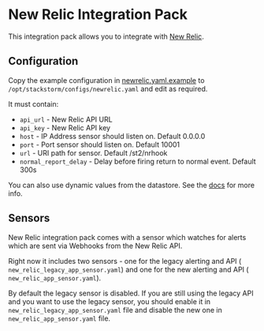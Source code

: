 # New Relic Integration Pack

This integration pack allows you to integrate with
[New Relic](http://newrelic.com/).

## Configuration

Copy the example configuration in [newrelic.yaml.example](./newrelic.yaml.example)
to `/opt/stackstorm/configs/newrelic.yaml` and edit as required.

It must contain:

* ``api_url`` - New Relic API URL
* ``api_key`` - New Relic API key
* ``host`` - IP Address sensor should listen on. Default 0.0.0.0
* ``port`` - Port sensor should listen on. Default 10001
* ``url`` - URI path for sensor. Default /st2/nrhook
* ``normal_report_delay`` - Delay before firing return to normal event. Default 300s

You can also use dynamic values from the datastore. See the
[docs](https://docs.stackstorm.com/reference/pack_configs.html) for more info.

## Sensors

New Relic integration pack comes with a sensor which watches for alerts which
are sent via Webhooks from the New Relic API.

Right now it includes two sensors - one for the legacy alerting and API (
``new_relic_legacy_app_sensor.yaml``) and one for the new alerting and API (
``new_relic_app_sensor.yaml``).

By default the legacy sensor is disabled. If you are still using the legacy API
and you want to use the legacy sensor, you should enable it in 
``new_relic_legacy_app_sensor.yaml`` file and disable the new one in
``new_relic_app_sensor.yaml`` file.
